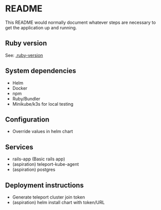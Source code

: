 # README

This README would normally document whatever steps are necessary to get the
application up and running.

## Ruby version

See: [.ruby-version](.ruby-version)

## System dependencies

* Helm
* Docker
* npm
* Ruby/Bundler
* Minikube/k3s for local testing

## Configuration

* Override values in helm chart

## Services

* rails-app (Basic rails app)
* (aspiration) teleport-kube-agent
* (aspiration) postgres

## Deployment instructions

* Generate teleport cluster join token
* (aspiration) helm install chart with token/URL
